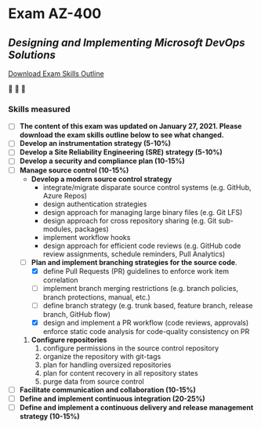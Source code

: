# Exam AZ-400
## _Designing and Implementing Microsoft DevOps Solutions_
[Download Exam Skills Outline](https://query.prod.cms.rt.microsoft.com/cms/api/am/binary/RE3VP8d)

:muscle: :gem: :open_hands:

### Skills measured
- [ ] __The content of this exam was updated on January 27, 2021. Please download the exam skills outline below to see what changed.__
- [ ] __Develop an instrumentation strategy (5-10%)__
- [ ] __Develop a Site Reliability Engineering (SRE) strategy (5-10%)__
- [ ] __Develop a security and compliance plan (10-15%)__
- [ ] __Manage source control (10-15%)__
  - __Develop a modern source control strategy__
    - integrate/migrate disparate source control systems (e.g. GitHub, Azure Repos)
    - design authentication strategies
    - design approach for managing large binary files (e.g. Git LFS)
    - design approach for cross repository sharing (e.g. Git sub-modules, packages)
    - implement workflow hooks
    - design approach for efficient code reviews (e.g. GitHub code review assignments, schedule reminders, Pull Analytics)
  - [ ] __Plan and implement branching strategies for the source code__.
    - [x] define Pull Requests (PR) guidelines to enforce work item correlation
    - [ ] implement branch merging restrictions (e.g. branch policies, branch protections, manual, etc.)
    - [ ] define branch strategy (e.g. trunk based, feature branch, release branch, GitHub flow)
    - [x] design and implement a PR workflow (code reviews, approvals) enforce static code analysis for code-quality consistency on PR
  1. __Configure repositories__
      1. configure permissions in the source control repository
      2. organize the repository with git-tags
      3. plan for handling oversized repositories
      4. plan for content recovery in all repository states
      5. purge data from source control
- [ ] __Facilitate communication and collaboration (10-15%)__
- [ ] __Define and implement continuous integration (20-25%)__
- [ ] __Define and implement a continuous delivery and release management strategy (10-15%)__
